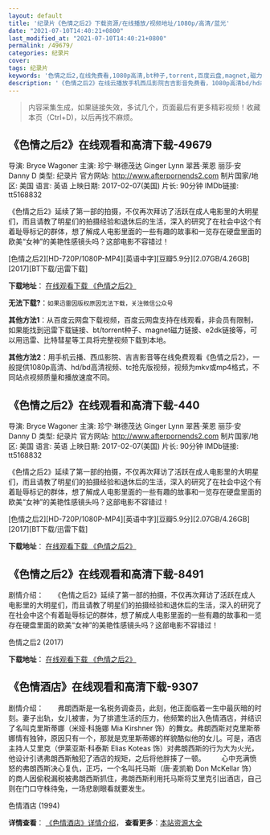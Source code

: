 ```yaml
---
layout: default
title: '纪录片《色情之后2》下载资源/在线播放/视频地址/1080p/高清/蓝光'
date: "2021-07-10T14:40:21+0800"
last_modified_at: "2021-07-10T14:40:21+0800"
permalink: /49679/
categories: 纪录片
cover:
tags: 纪录片
keywords: '色情之后2,在线免费看,1080p高清,bt种子,torrent,百度云盘,magnet,磁力链,迅雷下载资源'
description: '《色情之后2》在线云播放手机西瓜影院吉吉影音免费看，1080p高清bd/hd未删减完整版和tc抢先枪版，mkv/mp4格式，附带bt/torrent种子、magnet/磁力链、百度云盘、网盘资源迅雷下载链接'
---
```


>内容采集生成，如果链接失效，多试几个，页面最后有更多精彩视频！收藏本页（Ctrl+D)，以后再找不麻烦。


## 《色情之后2》在线观看和高清下载-49679

导演: Bryce Wagoner 主演: 珍宁·琳德茂达 Ginger Lynn 翠茜·莱恩 丽莎·安 Danny D 类型: 纪录片 官方网站: http://www.afterpornends2.com 制片国家/地区: 美国 语言: 英语 上映日期: 2017-02-07(美国) 片长: 90分钟 IMDb链接: tt5168832

《色情之后2》延续了第一部的拍摄，不仅再次拜访了活跃在成人电影里的大明星们，而且请教了明星们的拍摄经验和退休后的生活，深入的研究了在社会中这个有着耻辱标记的群体，想了解成人电影里面的一些有趣的故事和一览存在硬盘里面的欧美“女神”的美艳性感镜头吗？这部电影不容错过！


[色情之后2][HD-720P/1080P-MP4][英语中字][豆瓣5.9分][2.07GB/4.26GB][2017][BT下载/迅雷下载]

**下载地址**： [在线观看下载 《色情之后2》](https://www.btdx8.com/torrent/sqzh2_2017.html) 


**无法下载?**：`如果迅雷因版权原因无法下载，关注微信公众号 `

**其他方法1**：从百度云网盘下载视频，百度云网盘支持在线观看，非会员有限制，如果能找到迅雷下载链接、bt/torrent种子、magnet磁力链接、e2dk链接等，可以用迅雷、比特彗星等工具将完整视频下载到本地。

**其他方法2**：用手机云播、西瓜影院、吉吉影音等在线免费观看《色情之后2》，一般提供1080p高清、hd/bd高清视频、tc抢先版视频，视频为mkv或mp4格式，不同站点视频质量和播放速度不同。


## 《色情之后2》在线观看和高清下载-440

导演: Bryce Wagoner 主演: 珍宁·琳德茂达 Ginger Lynn 翠茜·莱恩 丽莎·安 Danny D 类型: 纪录片 官方网站: http://www.afterpornends2.com 制片国家/地区: 美国 语言: 英语 上映日期: 2017-02-07(美国) 片长: 90分钟 IMDb链接: tt5168832

《色情之后2》延续了第一部的拍摄，不仅再次拜访了活跃在成人电影里的大明星们，而且请教了明星们的拍摄经验和退休后的生活，深入的研究了在社会中这个有着耻辱标记的群体，想了解成人电影里面的一些有趣的故事和一览存在硬盘里面的欧美“女神”的美艳性感镜头吗？这部电影不容错过！


[色情之后2][HD-720P/1080P-MP4][英语中字][豆瓣5.9分][2.07GB/4.26GB][2017][BT下载/迅雷下载]

**下载地址**： [在线观看下载 《色情之后2》](https://www.btdx8.com/torrent/sqzh2_2017.html) 


## 《色情之后2》在线观看和高清下载-8491

剧情介绍：　　《色情之后2》延续了第一部的拍摄，不仅再次拜访了活跃在成人电影里的大明星们，而且请教了明星们的拍摄经验和退休后的生活，深入的研究了在社会中这个有着耻辱标记的群体，想了解成人电影里面的一些有趣的故事和一览存在硬盘里面的欧美“女神”的美艳性感镜头吗？这部电影不容错过！


色情之后2 (2017)

**下载地址**： [在线观看下载 《色情之后2》](https://www.btbtdy.me/btdy/dy10897.html) 


## 《色情酒店》在线观看和高清下载-9307

剧情介绍：　　弗朗西斯是一名税务调查员，此刻，他正面临着一生中最灰暗的时刻。妻子出轨，女儿被害，为了排遣生活的压力，他频繁的出入色情酒店，并结识了名叫克里斯蒂娜（米娅·科施娜 Mia Kirshner 饰）的舞女。弗朗西斯对克里斯蒂娜情有独钟，原因只有一个，那就是克里斯蒂娜的样貌酷似他的女儿。可是，酒店主持人艾里克（伊莱亚斯·科泰斯 Elias Koteas 饰）对弗朗西斯的行为大为火光，他设计引诱弗朗西斯触犯了酒店的规矩，之后将他胖揍了一顿。 　　心中充满愤怒的弗朗西斯决心复仇，正巧，一个名叫托马斯（唐·麦凯勒 Don McKellar 饰）的商人因偷税漏税被弗朗西斯抓住，弗朗西斯利用托马斯将艾里克引出酒店，自己则在门口守株待兔，一场悲剧眼看就要发生。


色情酒店 (1994)

**详情查看**： [《色情酒店》详情介绍](/movie/9307/)， **查看更多**：[本站资源大全](/movie/t/all/)

